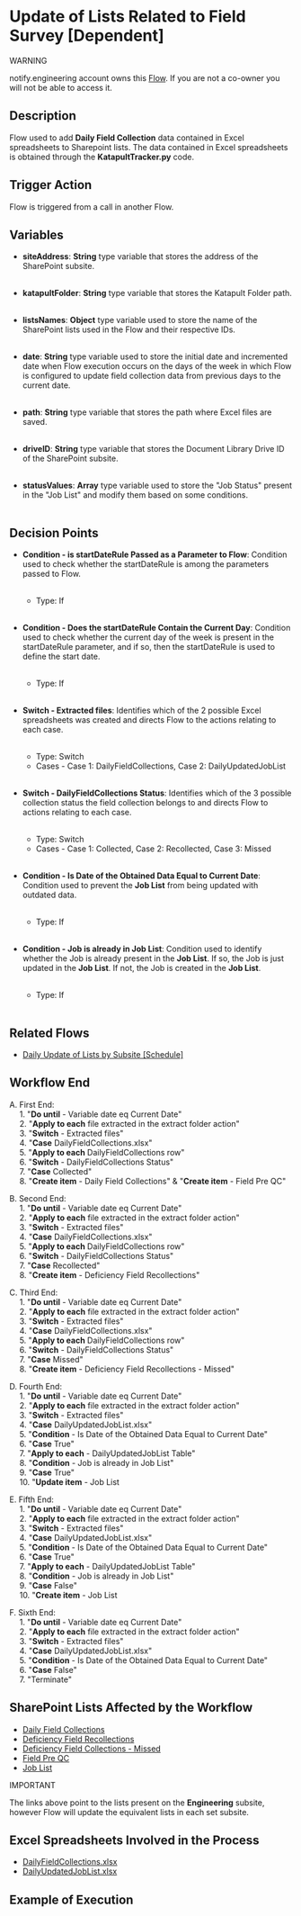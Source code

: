 # Update of Lists Related to Field Survey [Dependent]

<div class="warning">
<p class="admonition-title">WARNING</p>
<p>notify.engineering account owns this <a href="https://make.powerautomate.com/environments/Default-a5273f41-687e-4e5e-9fba-18c6ce465b41/flows/shared/d575c968-e542-47d7-9bfd-91c8a389f683/details" target="_blank">Flow</a>. If you are not a co-owner you will not be able to access it.</p>
</div>

## Description
Flow used to add **Daily Field Collection** data contained in Excel spreadsheets to Sharepoint lists. The data contained in Excel spreadsheets is obtained through the **KatapultTracker.py** code.

## Trigger Action
Flow is triggered from a call in another Flow.

## Variables
* **siteAddress**: **String** type variable that stores the address of the SharePoint subsite.
<br></br>

* **katapultFolder**: **String** type variable that stores the Katapult Folder path.
<br></br>

* **listsNames**: **Object** type variable used to store the name of the SharePoint lists used in the Flow and their respective IDs.
<br></br>

* **date**: **String** type variable used to store the initial date and incremented date when Flow execution occurs on the days of the week in which Flow is configured to update field collection data from previous days to the current date.
<br></br>

* **path**: **String** type variable that stores the path where Excel files are saved.
<br></br>

* **driveID**: **String** type variable that stores the Document Library Drive ID of the SharePoint subsite.
<br></br>

* **statusValues**: **Array** type variable used to store the "Job Status" present in the "Job List" and modify them based on some conditions.
<br></br>

## Decision Points
* **Condition - is startDateRule Passed as a Parameter to Flow**: Condition used to check whether the startDateRule is among the parameters passed to Flow.
<br></br>
    * Type: If
<br></br>

* **Condition - Does the startDateRule Contain the Current Day**: Condition used to check whether the current day of the week is present in the startDateRule parameter, and if so, then the startDateRule is used to define the start date.
<br></br>
    * Type: If
<br></br>

* **Switch - Extracted files**: Identifies which of the 2 possible Excel spreadsheets was created and directs Flow to the actions relating to each case.
<br></br>
    * Type: Switch
    * Cases - Case 1: DailyFieldCollections, Case 2: DailyUpdatedJobList
<br></br>

* **Switch - DailyFieldCollections Status**: Identifies which of the 3 possible collection status the field collection belongs to and directs Flow to actions relating to each case.
<br></br>
    * Type: Switch
    * Cases - Case 1: Collected, Case 2: Recollected, Case 3: Missed
<br></br>

* **Condition - Is Date of the Obtained Data Equal to Current Date**: Condition used to prevent the **Job List** from being updated with outdated data.
<br></br>
    * Type: If
<br></br>

* **Condition - Job is already in Job List**: Condition used to identify whether the Job is already present in the **Job List**. If so, the Job is just updated in the **Job List**. If not, the Job is created in the **Job List**.
<br></br>
    * Type: If
<br></br>

## Related Flows
* [Daily Update of Lists by Subsite [Schedule]](Daily%20Update%20of%20Lists%20by%20Subsite%20[Schedule].md)

## Workflow End
A. First End:  
    &emsp; 1. "**Do until** - Variable date eq Current Date"  
    &emsp; 2. "**Apply to each** file extracted in the extract folder action"  
    &emsp; 3. "**Switch** - Extracted files"  
    &emsp; 4. "**Case** DailyFieldCollections.xlsx"  
    &emsp; 5. "**Apply to each** DailyFieldCollections row"  
    &emsp; 6. "**Switch** - DailyFieldCollections Status"  
    &emsp; 7. "**Case** Collected"  
    &emsp; 8. "**Create item** - Daily Field Collections" & "**Create item** - Field Pre QC"

B. Second End:  
    &emsp; 1. "**Do until** - Variable date eq Current Date"  
    &emsp; 2. "**Apply to each** file extracted in the extract folder action"  
    &emsp; 3. "**Switch** - Extracted files"  
    &emsp; 4. "**Case** DailyFieldCollections.xlsx"  
    &emsp; 5. "**Apply to each** DailyFieldCollections row"  
    &emsp; 6. "**Switch** - DailyFieldCollections Status"  
    &emsp; 7. "**Case** Recollected"  
    &emsp; 8. "**Create item** - Deficiency Field Recollections"

C. Third End:  
    &emsp; 1. "**Do until** - Variable date eq Current Date"  
    &emsp; 2. "**Apply to each** file extracted in the extract folder action"  
    &emsp; 3. "**Switch** - Extracted files"  
    &emsp; 4. "**Case** DailyFieldCollections.xlsx"  
    &emsp; 5. "**Apply to each** DailyFieldCollections row"  
    &emsp; 6. "**Switch** - DailyFieldCollections Status"  
    &emsp; 7. "**Case** Missed"  
    &emsp; 8. "**Create item** - Deficiency Field Recollections - Missed"

D. Fourth End:  
    &emsp; 1. "**Do until** - Variable date eq Current Date"  
    &emsp; 2. "**Apply to each** file extracted in the extract folder action"  
    &emsp; 3. "**Switch** - Extracted files"  
    &emsp; 4. "**Case** DailyUpdatedJobList.xlsx"  
    &emsp; 5. "**Condition** - Is Date of the Obtained Data Equal to Current Date"  
    &emsp; 6. "**Case** True"  
    &emsp; 7. "**Apply to each** - DailyUpdatedJobList Table"  
    &emsp; 8. "**Condition** - Job is already in Job List"  
    &emsp; 9. "**Case** True"  
    &emsp; 10. "**Update item** - Job List

E. Fifth End:  
    &emsp; 1. "**Do until** - Variable date eq Current Date"  
    &emsp; 2. "**Apply to each** file extracted in the extract folder action"  
    &emsp; 3. "**Switch** - Extracted files"  
    &emsp; 4. "**Case** DailyUpdatedJobList.xlsx"  
    &emsp; 5. "**Condition** - Is Date of the Obtained Data Equal to Current Date"  
    &emsp; 6. "**Case** True"  
    &emsp; 7. "**Apply to each** - DailyUpdatedJobList Table"  
    &emsp; 8. "**Condition** - Job is already in Job List"  
    &emsp; 9. "**Case** False"  
    &emsp; 10. "**Create item** - Job List

F. Sixth End:  
    &emsp; 1. "**Do until** - Variable date eq Current Date"  
    &emsp; 2. "**Apply to each** file extracted in the extract folder action"  
    &emsp; 3. "**Switch** - Extracted files"  
    &emsp; 4. "**Case** DailyUpdatedJobList.xlsx"  
    &emsp; 5. "**Condition** - Is Date of the Obtained Data Equal to Current Date"  
    &emsp; 6. "**Case** False"  
    &emsp; 7. "Terminate"


## SharePoint Lists Affected by the Workflow
* <a href="https://vistacaretech.sharepoint.com/sites/engineering/Lists/Field_Collection/Group%20Dates.aspx" target="_blank">Daily Field Collections</a>
* <a href="https://vistacaretech.sharepoint.com/sites/engineering/Lists/Deficiency%20Field%20Collections/AllItems.aspx" target="_blank">Deficiency Field Recollections</a>
* <a href="https://vistacaretech.sharepoint.com/sites/engineering/Lists/Deficiency%20Field%20Collections%20%20Missed/AllItems.aspx" target="_blank">Deficiency Field Collections - Missed</a>
* <a href="https://vistacaretech.sharepoint.com/sites/engineering/Lists/Field%20Pre%20QC/Grouped%20by%20date.aspx" target="_blank">Field Pre QC</a>
* <a href="https://vistacaretech.sharepoint.com/sites/engineering/Lists/Job%20List/AllItems.aspx" target="_blank">Job List</a>

<div class="note">
<p class="admonition-title">IMPORTANT</p>
<p>The links above point to the lists present on the <b>Engineering</b> subsite, however Flow will update the equivalent lists in each set subsite.</p>
</div>

## Excel Spreadsheets Involved in the Process
* <a href="https://vistacaretech.sharepoint.com/sites/engineering/Shared%20Documents/Forms/AllItems.aspx?id=%2Fsites%2Fengineering%2FShared%20Documents%2FField%20Survey%2FDaily%20Field%20Collections&viewid=08c9b4b0%2D1976%2D4850%2Da879%2D28ef79748a25" target="_blank">DailyFieldCollections.xlsx</a>
* <a href="https://vistacaretech.sharepoint.com/sites/engineering/Shared%20Documents/Forms/AllItems.aspx?id=%2Fsites%2Fengineering%2FShared%20Documents%2FField%20Survey%2FDaily%20Field%20Collections&viewid=08c9b4b0%2D1976%2D4850%2Da879%2D28ef79748a25" target="_blank">DailyUpdatedJobList.xlsx</a>

## Example of Execution